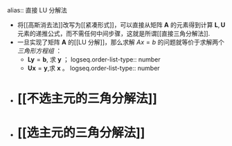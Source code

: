 alias:: 直接 LU 分解法

- 将[[高斯消去法]]改写为[[紧凑形式]]，可以直接从矩阵 $\boldsymbol A$ 的元素得到计算 $\boldsymbol L,\boldsymbol U$ 元素的递推公式，而不需任何中间步骤，这就是所谓[[直接三角分解法]].
- 一旦实现了矩阵 $\boldsymbol A$ 的[[LU 分解]]，那么求解 $Ax=b$ 的问题就等价于求解两个 *三角形方程组* ：
	- $\boldsymbol{Ly}=\boldsymbol{b}$, 求 $\boldsymbol y$ ；
	  logseq.order-list-type:: number
	- $\boldsymbol{Ux}=\boldsymbol{y}$,求 $\boldsymbol x$ 。
	  logseq.order-list-type:: number
- # [[不选主元的三角分解法]]
- # [[选主元的三角分解法]]
